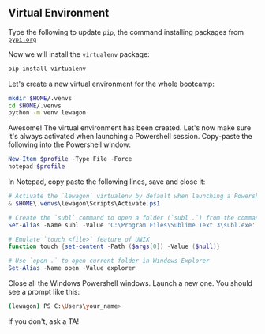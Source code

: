 ## Virtual Environment

Type the following to update `pip`, the command installing packages from [`pypi.org`](https://pypi.org)

Now we will install the `virtualenv` package:

```bash
pip install virtualenv
```

Let's create a new virtual environment for the whole bootcamp:

```bash
mkdir $HOME/.venvs
cd $HOME/.venvs
python -m venv lewagon
```

Awesome! The virtual environment has been created. Let's now make sure it's always activated when launching a Powershell session. Copy-paste the following into the Powershell window:

```powershell
New-Item $profile -Type File -Force
notepad $profile
```

In Notepad, copy paste the following lines, save and close it:

```powershell
# Activate the `lewagon` virtualenv by default when launching a Powershell terminal
& $HOME\.venvs\lewagon\Scripts\Activate.ps1

# Create the `subl` command to open a folder (`subl .`) from the command line into Sublime Text
Set-Alias -Name subl -Value 'C:\Program Files\Sublime Text 3\subl.exe'

# Emulate `touch <file>` feature of UNIX
function touch {set-content -Path ($args[0]) -Value ($null)}

# Use `open .` to open current folder in Windows Explorer
Set-Alias -Name open -Value explorer
```

Close all the Windows Powershell windows. Launch a new one. You should see a prompt like this:

```bash
(lewagon) PS C:\Users\your_name>
```

If you don't, ask a TA!
